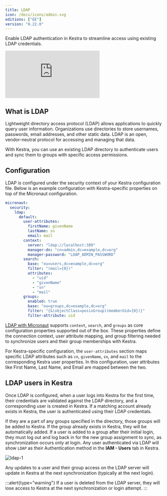```yaml
---
title: LDAP
icon: /docs/icons/admin.svg
editions: ["EE"]
version: "0.22.0"
---
```


Enable LDAP authentication in Kestra to streamline access using existing LDAP credentials.

<div class="video-container">
  <iframe src="https://www.youtube.com/embed/lGdoZf2SZrE?si=uPe9e-oO6e7NgKMM" title="YouTube video player" frameborder="0" allow="accelerometer; autoplay; clipboard-write; encrypted-media; gyroscope; picture-in-picture; web-share" referrerpolicy="strict-origin-when-cross-origin" allowfullscreen></iframe>
</div>

## What is LDAP

Lightweight directory access protocol (LDAP) allows applications to quickly query user information. Organizations use directories to store usernames, passwords, email addresses, and other static data. LDAP is an open, vendor-neutral protocol for accessing and managing that data.

With Kestra, you can use an existing LDAP directory to authenticate users and sync them to groups with specific access permissions.

## Configuration

LDAP is configured under the security context of your Kestra configuration file. Below is an example configuration with Kestra-specific properties on top of the Micronaut configuration.

```yaml
micronaut:
  security:
    ldap:
      default:
        user-attributes:
          firstName: givenName
          lastName: sn
          email: mail
        context:
          server: "ldap://localhost:389"
          manager-dn: "cn=admin,dc=example,dc=org"
          manager-password: "LDAP_ADMIN_PASSWORD"
        search:
          base: "ou=users,dc=example,dc=org"
          filter: "(mail={0})"
          attributes:
            - "uid"
            - "givenName"
            - "sn"
            - "mail"
        groups:
          enabled: true
          base: "ou=groups,dc=example,dc=org"
          filter: "{&(objectClass=posixGroup)(memberUid={0})}"
          filter-attribute: uid
```

[LDAP with Micronaut](https://micronaut-projects.github.io/micronaut-security/4.11.3/guide/#ldap) supports `context`, `search`, and `groups` as core configuration properties supported out of the box. These properties define the connection context, user attribute mapping, and group filtering needed to synchronize users and their group memberships with Kestra.

For Kestra-specific configuration, the `user-attributes` section maps specific LDAP attributes such as `cn`, `givenName`, `sn`, and `mail` to the corresponding Kestra user properties. In this configuration, user attributes like First Name, Last Name, and Email are mapped between the two.

## LDAP users in Kestra

Once LDAP is configured, when a user logs into Kestra for the first time, their credentials are validated against the LDAP directory, and a corresponding user is created in Kestra. If a matching account already exists in Kestra, the user is authenticated using their LDAP credentials.

If they are a part of any groups specified in the directory, those groups will be added to Kestra. If the group already exists in Kestra, they will be automatically added. If a user is added to a group after their initial login, they must log out and log back in for the new group assignment to sync, as synchronization occurs only at login. Any user authenticated via LDAP will show `LDAP` as their Authentication method in the **IAM - Users** tab in Kestra.

![ldap-1](/docs/enterprise/sso/ldap-1.png)

Any updates to a user and their group access on the LDAP server will update in Kestra at the next synchronization (typically at the next login).

:::alert{type="warning"}
If a user is deleted from the LDAP server, they will lose access to Kestra at the next synchronization or login attempt.
:::